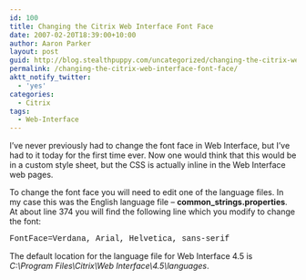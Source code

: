 ```yaml
---
id: 100
title: Changing the Citrix Web Interface Font Face
date: 2007-02-20T18:39:00+10:00
author: Aaron Parker
layout: post
guid: http://blog.stealthpuppy.com/uncategorized/changing-the-citrix-web-interface-font-face
permalink: /changing-the-citrix-web-interface-font-face/
aktt_notify_twitter:
  - 'yes'
categories:
  - Citrix
tags:
  - Web-Interface
---
```

I&#8217;ve never previously had to change the font face in Web Interface, but I&#8217;ve had to it today for the first time ever. Now one would think that this would be in a custom style sheet, but the CSS is actually inline in the Web Interface web pages.

To change the font face you will need to edit one of the language files. In my case this was the English language file &#8211; **common_strings.properties**. At about line 374 you will find the following line which you modify to change the font:

<span style="font-family: 'courier new', courier;">FontFace=Verdana, Arial, Helvetica, sans-serif</span>

The default location for the language file for Web Interface 4.5 is _C:\Program Files\Citrix\Web Interface\4.5\languages_.